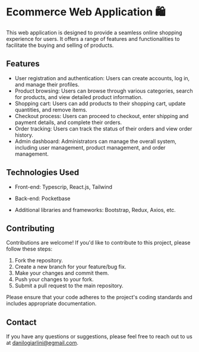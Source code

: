 # Ecommerce Web Application 🛍️

This web application is designed to provide a seamless online shopping experience for users. It offers a range of features and functionalities to facilitate the buying and selling of products.

## Features

- User registration and authentication: Users can create accounts, log in, and manage their profiles.
- Product browsing: Users can browse through various categories, search for products, and view detailed product information.
- Shopping cart: Users can add products to their shopping cart, update quantities, and remove items.
- Checkout process: Users can proceed to checkout, enter shipping and payment details, and complete their orders.
- Order tracking: Users can track the status of their orders and view order history.
- Admin dashboard: Administrators can manage the overall system, including user management, product management, and order management.

## Technologies Used

- Front-end: Typescrip, React.js, Tailwind
- Back-end: Pocketbase

- Additional libraries and frameworks: Bootstrap, Redux, Axios, etc.

## Contributing

Contributions are welcome! If you'd like to contribute to this project, please follow these steps:

1. Fork the repository.
2. Create a new branch for your feature/bug fix.
3. Make your changes and commit them.
4. Push your changes to your fork.
5. Submit a pull request to the main repository.

Please ensure that your code adheres to the project's coding standards and includes appropriate documentation.

## Contact

If you have any questions or suggestions, please feel free to reach out to us at [danilogiarlini@egmail.com](mailto:danilogiarlini@egmail.com).
